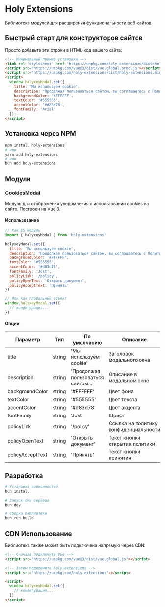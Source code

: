 # Holy Extensions

Библиотека модулей для расширения функциональности веб-сайтов.

## Быстрый старт для конструкторов сайтов

Просто добавьте эти строки в HTML-код вашего сайта:

```html
<!-- Минимальный пример установки -->
<link rel="stylesheet" href="https://unpkg.com/holy-extensions/dist/holy-extensions.min.css">
<script src="https://unpkg.com/vue@3/dist/vue.global.prod.js"></script>
<script src="https://unpkg.com/holy-extensions/dist/holy-extensions.min.js"></script>
<script>
  window.holyxeyModal.set({
    title: 'Мы используем cookie',
    description: 'Продолжая пользоваться сайтом, вы соглашаетесь с Политикой конфиденциальности',
    backgroundColor: '#FFFFFF',
    textColor: '#555555',
    accentColor: '#d83d78',
    fontFamily: 'Arial'
  });
</script>
```

## Установка через NPM

```bash
npm install holy-extensions
# или
yarn add holy-extensions
# или
bun add holy-extensions
```

## Модули

### CookiesModal

Модуль для отображения уведомления о использовании cookies на сайте. Построен на Vue 3.

#### Использование

```javascript
// Как ES модуль
import { holyxeyModal } from 'holy-extensions'

holyxeyModal.set({
  title: 'Мы используем cookie',
  description: 'Продолжая пользоваться сайтом, вы соглашаетесь с Политикой конфиденциальности',
  backgroundColor: '#FFFFFF',
  textColor: '#555555',
  accentColor: '#d83d78',
  fontFamily: 'Jost',
  policyLink: '/policy',
  policyOpenText: 'Открыть документ',
  policyAcceptText: 'Принять'
})

// Или как глобальный объект
window.holyxeyModal.set({
  // конфигурация...
})
```

#### Опции

| Параметр | Тип | По умолчанию | Описание |
|----------|-----|--------------|-----------|
| title | string | 'Мы используем cookie' | Заголовок модального окна |
| description | string | 'Продолжая пользоваться сайтом...' | Описание в модальном окне |
| backgroundColor | string | '#FFFFFF' | Цвет фона |
| textColor | string | '#555555' | Цвет текста |
| accentColor | string | '#d83d78' | Цвет акцента |
| fontFamily | string | 'Jost' | Шрифт |
| policyLink | string | '/policy' | Ссылка на политику конфиденциальности |
| policyOpenText | string | 'Открыть документ' | Текст кнопки открытия политики |
| policyAcceptText | string | 'Принять' | Текст кнопки принятия |

## Разработка

```bash
# Установка зависимостей
bun install

# Запуск dev сервера
bun dev

# Сборка библиотеки
bun run build
```

## CDN Использование

Библиотека также может быть подключена напрямую через CDN:

```html
<!-- Сначала подключите Vue -->
<script src="https://unpkg.com/vue@3/dist/vue.global.js"></script>

<!-- Затем подключите holy-extensions -->
<script src="https://unpkg.com/holy-extensions"></script>

<script>
  window.holyxeyModal.set({
    // конфигурация...
  })
</script>
```
